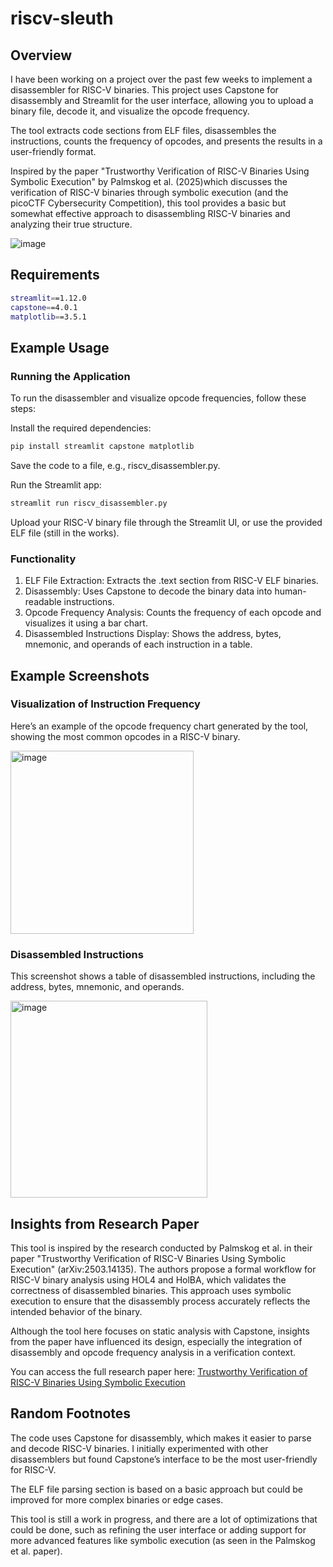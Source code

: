 # riscv-sleuth
## Overview
I have been working on a project over the past few weeks to implement a disassembler for RISC-V binaries. This project uses Capstone for disassembly and Streamlit for the user interface, allowing you to upload a binary file, decode it, and visualize the opcode frequency.

The tool extracts code sections from ELF files, disassembles the instructions, counts the frequency of opcodes, and presents the results in a user-friendly format.

Inspired by the paper "Trustworthy Verification of RISC-V Binaries Using Symbolic Execution" by Palmskog et al. (2025)which discusses the verification of RISC-V binaries through symbolic execution (and the picoCTF Cybersecurity Competition), this tool provides a basic but somewhat effective approach to disassembling RISC-V binaries and analyzing their true structure.

![image](https://github.com/user-attachments/assets/bdcc02ac-e4cc-4964-b29f-670fb2c80baa)


## Requirements
```bash
streamlit==1.12.0
capstone==4.0.1
matplotlib==3.5.1
```

## Example Usage
### Running the Application
To run the disassembler and visualize opcode frequencies, follow these steps:

Install the required dependencies:

```bash
pip install streamlit capstone matplotlib
```

Save the code to a file, e.g., riscv_disassembler.py.

Run the Streamlit app:

```bash
streamlit run riscv_disassembler.py
```

Upload your RISC-V binary file through the Streamlit UI, or use the provided ELF file (still in the works).

### Functionality
1. ELF File Extraction: Extracts the .text section from RISC-V ELF binaries.
2. Disassembly: Uses Capstone to decode the binary data into human-readable instructions.
3. Opcode Frequency Analysis: Counts the frequency of each opcode and visualizes it using a bar chart.
4. Disassembled Instructions Display: Shows the address, bytes, mnemonic, and operands of each instruction in a table.

## Example Screenshots
### Visualization of Instruction Frequency
Here’s an example of the opcode frequency chart generated by the tool, showing the most common opcodes in a RISC-V binary.

<img width="293" alt="image" src="https://github.com/user-attachments/assets/f3a72463-1606-4448-906e-3fc13c37c547" />



### Disassembled Instructions
This screenshot shows a table of disassembled instructions, including the address, bytes, mnemonic, and operands.

<img width="315" alt="image" src="https://github.com/user-attachments/assets/161f96f3-3ee9-4dc5-8a7d-de6ae5d7a194" />


## Insights from Research Paper
This tool is inspired by the research conducted by Palmskog et al. in their paper "Trustworthy Verification of RISC-V Binaries Using Symbolic Execution" (arXiv:2503.14135). The authors propose a formal workflow for RISC-V binary analysis using HOL4 and HolBA, which validates the correctness of disassembled binaries. This approach uses symbolic execution to ensure that the disassembly process accurately reflects the intended behavior of the binary.

Although the tool here focuses on static analysis with Capstone, insights from the paper have influenced its design, especially the integration of disassembly and opcode frequency analysis in a verification context.

You can access the full research paper here: [Trustworthy Verification of RISC-V Binaries Using Symbolic Execution](https://arxiv.org/abs/2503.14135)

## Random Footnotes
The code uses Capstone for disassembly, which makes it easier to parse and decode RISC-V binaries. I initially experimented with other disassemblers but found Capstone’s interface to be the most user-friendly for RISC-V.

The ELF file parsing section is based on a basic approach but could be improved for more complex binaries or edge cases.

This tool is still a work in progress, and there are a lot of optimizations that could be done, such as refining the user interface or adding support for more advanced features like symbolic execution (as seen in the Palmskog et al. paper).

